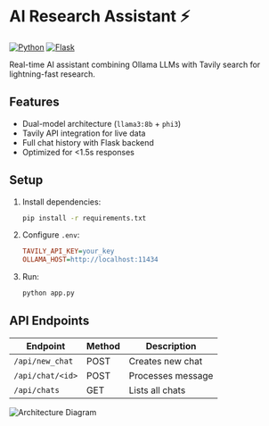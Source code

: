 # AI Research Assistant ⚡

[![Python](https://img.shields.io/badge/Python-3.9+-blue.svg)](https://python.org)
[![Flask](https://img.shields.io/badge/Flask-2.3.x-lightgrey.svg)](https://flask.palletsprojects.com/)

Real-time AI assistant combining Ollama LLMs with Tavily search for lightning-fast research.

## Features
- Dual-model architecture (`llama3:8b` + `phi3`)
- Tavily API integration for live data
- Full chat history with Flask backend
- Optimized for <1.5s responses

## Setup
1. Install dependencies:
   ```bash
   pip install -r requirements.txt
   ```
2. Configure `.env`:
   ```ini
   TAVILY_API_KEY=your_key
   OLLAMA_HOST=http://localhost:11434
   ```
3. Run:
   ```bash
   python app.py
   ```

## API Endpoints
| Endpoint | Method | Description |
|----------|--------|-------------|
| `/api/new_chat` | POST | Creates new chat |
| `/api/chat/<id>` | POST | Processes message |
| `/api/chats` | GET | Lists all chats |

![Architecture Diagram](/static/architecture.png)
